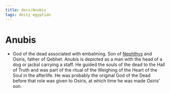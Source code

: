 ```yaml
---
title: docs/Anubis
tags: deity egyptian
---
```


# Anubis
- God of the dead associated with embalming. Son of [Nephthys](Nephthys.md) and Osiris, father of Qebhet. Anubis is depicted as a man with the head of a dog or jackal carrying a staff. He guided the souls of the dead to the Hall of Truth and was part of the ritual of the Weighing of the Heart of the Soul in the afterlife. He was probably the original God of the Dead before that role was given to Osiris, at which time he was made Osiris' son.